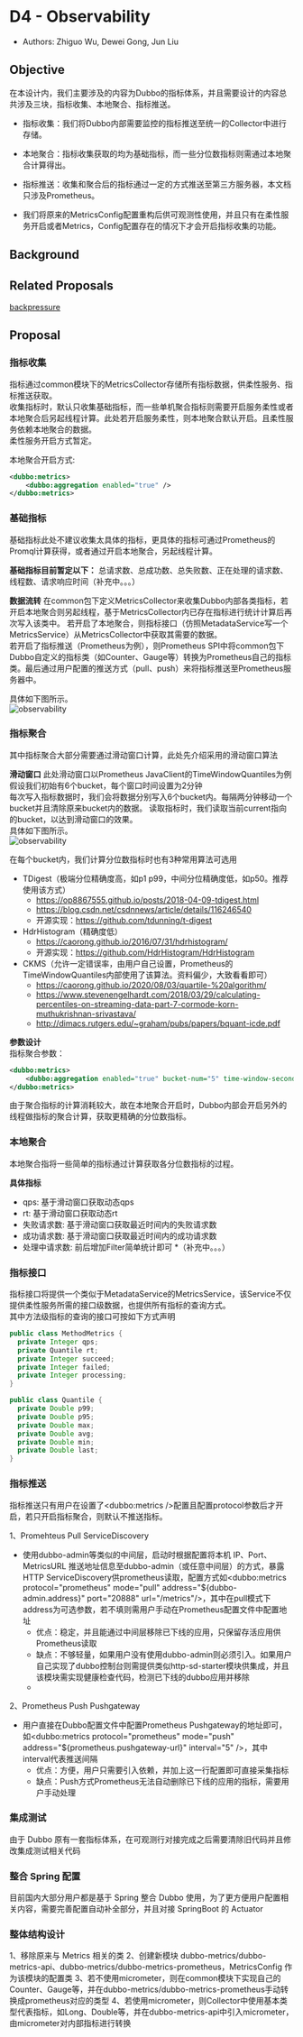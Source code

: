 # D4 - Observability
* Authors: Zhiguo Wu, Dewei Gong, Jun Liu

## Objective
在本设计内，我们主要涉及的内容为Dubbo的指标体系，并且需要设计的内容总共涉及三块，指标收集、本地聚合、指标推送。
* 指标收集：我们将Dubbo内部需要监控的指标推送至统一的Collector中进行存储。
* 本地聚合：指标收集获取的均为基础指标，而一些分位数指标则需通过本地聚合计算得出。
* 指标推送：收集和聚合后的指标通过一定的方式推送至第三方服务器，本文档只涉及Prometheus。

* 我们将原来的MetricsConfig配置重构后供可观测性使用，并且只有在柔性服务开启或者Metrics，Config配置存在的情况下才会开启指标收集的功能。

## Background
## Related Proposals
[backpressure](./D9-backpressure.md)
## Proposal
### 指标收集
指标通过common模块下的MetricsCollector存储所有指标数据，供柔性服务、指标推送获取。  
收集指标时，默认只收集基础指标，而一些单机聚合指标则需要开启服务柔性或者本地聚合后另起线程计算。此处若开启服务柔性，则本地聚合默认开启。且柔性服务依赖本地聚合的数据。  
柔性服务开启方式暂定。 

本地聚合开启方式:  
```xml
<dubbo:metrics>
    <dubbo:aggregation enabled="true" />
</dubbo:metrics>
```

### 基础指标
基础指标此处不建议收集太具体的指标，更具体的指标可通过Prometheus的Promql计算获得，或者通过开启本地聚合，另起线程计算。  

**基础指标目前暂定以下：**
总请求数、总成功数、总失败数、正在处理的请求数、线程数、请求响应时间（补充中。。。）

**数据流转**
在common包下定义MetricsCollector来收集Dubbo内部各类指标，若开启本地聚合则另起线程，基于MetricsCollector内已存在指标进行统计计算后再次写入该类中。
若开启了本地聚合，则指标接口（仿照MetadataService写一个MetricsService）从MetricsCollector中获取其需要的数据。    
若开启了指标推送（Prometheus为例），则Prometheus SPI中将common包下Dubbo自定义的指标类（如Counter、Gauge等）转换为Prometheus自己的指标类。最后通过用户配置的推送方式（pull、push）来将指标推送至Prometheus服务器中。  

具体如下图所示。  
![observability](../images/observability.png)  

### 指标聚合
其中指标聚合大部分需要通过滑动窗口计算，此处先介绍采用的滑动窗口算法

**滑动窗口**
此处滑动窗口以Prometheus JavaClient的TimeWindowQuantiles为例  
假设我们初始有6个bucket，每个窗口时间设置为2分钟  
每次写入指标数据时，我们会将数据分别写入6个bucket内。每隔两分钟移动一个bucket并且清除原来bucket内的数据。 
读取指标时，我们读取当前current指向的bucket，以达到滑动窗口的效果。  
具体如下图所示。  
![observability](../images/observability-2.png)


在每个bucket内，我们计算分位数指标时也有3种常用算法可选用
* TDigest（极端分位精确度高，如p1 p99，中间分位精确度低，如p50。推荐使用该方式）
    * https://op8867555.github.io/posts/2018-04-09-tdigest.html
    * https://blog.csdn.net/csdnnews/article/details/116246540
    * 开源实现：https://github.com/tdunning/t-digest
* HdrHistogram（精确度低）
    * https://caorong.github.io/2016/07/31/hdrhistogram/
    * 开源实现：https://github.com/HdrHistogram/HdrHistogram
* CKMS（允许一定错误率，由用户自己设置，Prometheus的TimeWindowQuantiles内部使用了该算法。资料偏少，大致看看即可）
    * https://caorong.github.io/2020/08/03/quartile-%20algorithm/
    * https://www.stevenengelhardt.com/2018/03/29/calculating-percentiles-on-streaming-data-part-7-cormode-korn-muthukrishnan-srivastava/
    * http://dimacs.rutgers.edu/~graham/pubs/papers/bquant-icde.pdf  

**参数设计**  
指标聚合参数：
```xml
<dubbo:metrics>
    <dubbo:aggregation enabled="true" bucket-num="5" time-window-seconds="10"/>
</dubbo:metrics>
```

由于聚合指标的计算消耗较大，故在本地聚合开启时，Dubbo内部会开启另外的线程做指标的聚合计算，获取更精确的分位数指标。

### 本地聚合
本地聚合指将一些简单的指标通过计算获取各分位数指标的过程。  

**具体指标**   
* qps: 基于滑动窗口获取动态qps
* rt: 基于滑动窗口获取动态rt
* 失败请求数: 基于滑动窗口获取最近时间内的失败请求数
* 成功请求数: 基于滑动窗口获取最近时间内的成功请求数
* 处理中请求数: 前后增加Filter简单统计即可
*（补充中。。。）

### 指标接口
指标接口将提供一个类似于MetadataService的MetricsService，该Service不仅提供柔性服务所需的接口级数据，也提供所有指标的查询方式。  
其中方法级指标的查询的接口可按如下方式声明

```java
public class MethodMetrics {
  private Integer qps;
  private Quantile rt;
  private Integer succeed;
  private Integer failed;
  private Integer processing;
}

public class Quantile {
  private Double p99;
  private Double p95;
  private Double max;
  private Double avg;
  private Double min;
  private Double last;
}
```

### 指标推送
指标推送只有用户在设置了<dubbo:metrics />配置且配置protocol参数后才开启，若只开启指标聚合，则默认不推送指标。

1、Promehteus Pull ServiceDiscovery
* 使用dubbo-admin等类似的中间层，启动时根据配置将本机 IP、Port、MetricsURL 推送地址信息至dubbo-admin（或任意中间层）的方式，暴露HTTP ServiceDiscovery供prometheus读取，配置方式如<dubbo:metrics protocol="prometheus" mode="pull" address="${dubbo-admin.address}" port="20888" url="/metrics"/>，其中在pull模式下address为可选参数，若不填则需用户手动在Prometheus配置文件中配置地址
    * 优点：稳定，并且能通过中间层移除已下线的应用，只保留存活应用供Prometheus读取
    * 缺点：不够轻量，如果用户没有使用dubbo-admin则必须引入。如果用户自己实现了dubbo控制台则需提供类似http-sd-starter模块供集成，并且该模块需实现健康检查代码，检测已下线的dubbo应用并移除
    * 
2、Prometheus Push Pushgateway
* 用户直接在Dubbo配置文件中配置Prometheus Pushgateway的地址即可，如<dubbo:metrics protocol="prometheus" mode="push" address="${prometheus.pushgateway-url}" interval="5" />，其中interval代表推送间隔
    * 优点：方便，用户只需要引入依赖，并加上这一行配置即可直接采集指标
    * 缺点：Push方式Prometheus无法自动删除已下线的应用的指标，需要用户手动处理

### 集成测试
由于 Dubbo 原有一套指标体系，在可观测行对接完成之后需要清除旧代码并且修改集成测试相关代码

### 整合 Spring 配置
目前国内大部分用户都是基于 Spring 整合 Dubbo 使用，为了更方便用户配置相关内容，需要完善配置自动补全部分，并且对接 SpringBoot 的 Actuator

### 整体结构设计
1、移除原来与 Metrics 相关的类
2、创建新模块 dubbo-metrics/dubbo-metrics-api、dubbo-metrics/dubbo-metrics-prometheus，MetricsConfig 作为该模块的配置类
3、若不使用micrometer，则在common模块下实现自己的Counter、Gauge等，并在dubbo-metrics/dubbo-metrics-prometheus手动转换成prometheus对应的类型
4、若使用micrometer，则Collector中使用基本类型代表指标，如Long、Double等，并在dubbo-metrics-api中引入micrometer，由micrometer对内部指标进行转换
